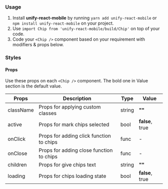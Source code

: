 ### Usage

1. Install **unify-react-mobile** by running `yarn add unify-react-mobile` or `npm install unify-react-mobile` on your project.
2. Use `import Chip from 'unify-react-mobile/build/Chip'` on top of your code.
3. Code your `<Chip />` component based on your requirement with modifiers & props below.



### Styles

#### Props

Use these props on each `<Chip />` component. The bold one in Value section is the default value.

| Props            | Description                         | Type            | Value
|---------------------|----------------------------------|-----------------|---------------------|
| className        | Props for applying custom classes   | string          | **""**
| active           | Props for mark chips selected       | bool            | **false**, true
| onClick     | Props for adding click function to chips | func            | -
| onClose     | Props for adding close function to chips | func            | -
| children         | Props for give chips text           | string          | **""**
| loading          | Props for chips loading state       | bool            | **false**, true